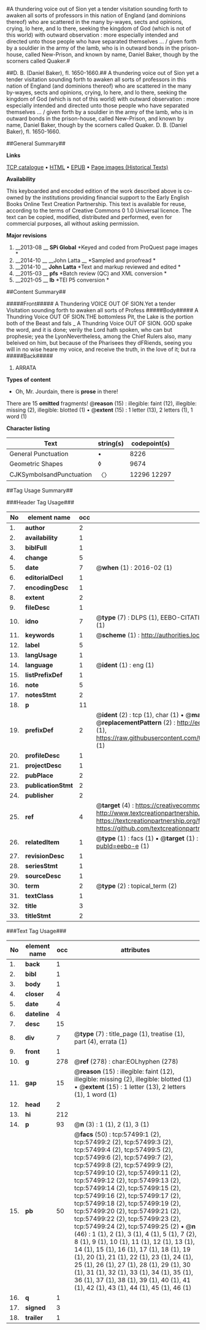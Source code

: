 #A thundering voice out of Sion yet a tender visitation sounding forth to awaken all sorts of professors in this nation of England (and dominions thereof) who are scattered in the many by-wayes, sects and opinions, crying, lo here, and lo there, seeking the kingdom of God (which is not of this world) with outward observation : more especially intended and directed unto those people who have separated themselves ... / given forth by a souldier in the army of the lamb, who is in outward bonds in the prison-house, called New-Prison, and known by name, Daniel Baker, though by the scorners called Quaker.#

##D. B. (Daniel Baker), fl. 1650-1660.##
A thundering voice out of Sion yet a tender visitation sounding forth to awaken all sorts of professors in this nation of England (and dominions thereof) who are scattered in the many by-wayes, sects and opinions, crying, lo here, and lo there, seeking the kingdom of God (which is not of this world) with outward observation : more especially intended and directed unto those people who have separated themselves ... / given forth by a souldier in the army of the lamb, who is in outward bonds in the prison-house, called New-Prison, and known by name, Daniel Baker, though by the scorners called Quaker.
D. B. (Daniel Baker), fl. 1650-1660.

##General Summary##

**Links**

[TCP catalogue](http://www.ota.ox.ac.uk/tcp/)  • 
[HTML](http://tei.it.ox.ac.uk/tcp/Texts-HTML/free/A29/A29643.html)  • 
[EPUB](http://tei.it.ox.ac.uk/tcp/Texts-EPUB/free/A29/A29643.epub) • 
[Page images (Historical Texts)](https://historicaltexts.jisc.ac.uk/eebo-12256056e)

**Availability**

This keyboarded and encoded edition of the work described above is co-owned by the
    institutions providing financial support to the Early English Books Online Text Creation
    Partnership. This text is available for reuse, according to the terms of  Creative Commons 0 1.0 Universal
    licence. The text can be copied, modified, distributed and performed, even for commercial
    purposes, all without asking permission.

**Major revisions**

1. __2013-08 __ __SPi Global__ *Keyed and coded from ProQuest page images *
1. __2014-10 __ __John Latta __ *Sampled and proofread *
1. __2014-10 __ __John Latta__ *Text and markup reviewed and edited *
1. __2015-03 __ __pfs__ *Batch review (QC) and XML conversion *
1. __2021-05 __ __lb__ *TEI P5 conversion *

##Content Summary##

#####Front#####
A Thundering VOICE OUT OF SION.Yet a tender Visitation sounding forth to awaken all sorts of Profess
#####Body#####
A Thundring Voice OUT OF SION.THE bottomless Pit, the Lake is the portion both of the Beast and fals
    _ A Thundring Voice OUT OF SION.
GOD spake the word, and it is done; verily the Lord hath spoken, who can but prophesie; yea the LyonNevertheless, among the Chief Rulers also, many beleived on him, but because of the Pharisees they dFRiends, seeing you will in no wise heare my voice, and receive the truth, in the love of it; but ra
#####Back#####

1. ARRATA

**Types of content**

  * Oh, Mr. Jourdain, there is **prose** in there!

There are 15 **omitted** fragments! 
 @__reason__ (15) : illegible: faint (12), illegible: missing (2), illegible: blotted (1)  •  @__extent__ (15) : 1 letter (13), 2 letters (1), 1 word (1)

**Character listing**


|Text|string(s)|codepoint(s)|
|---|---|---|
|General Punctuation|•|8226|
|Geometric Shapes|◊|9674|
|CJKSymbolsandPunctuation|〈〉|12296 12297|

##Tag Usage Summary##

###Header Tag Usage###

|No|element name|occ|attributes|
|---|---|---|---|
|1.|__author__|2||
|2.|__availability__|1||
|3.|__biblFull__|1||
|4.|__change__|5||
|5.|__date__|7| @__when__ (1) : 2016-02 (1)|
|6.|__editorialDecl__|1||
|7.|__encodingDesc__|1||
|8.|__extent__|2||
|9.|__fileDesc__|1||
|10.|__idno__|7| @__type__ (7) : DLPS (1), EEBO-CITATION (1), VID (1), EEBO-PROQUEST (1), STC (2), OCLC (1)|
|11.|__keywords__|1| @__scheme__ (1) : http://authorities.loc.gov/ (1)|
|12.|__label__|5||
|13.|__langUsage__|1||
|14.|__language__|1| @__ident__ (1) : eng (1)|
|15.|__listPrefixDef__|1||
|16.|__note__|5||
|17.|__notesStmt__|2||
|18.|__p__|11||
|19.|__prefixDef__|2| @__ident__ (2) : tcp (1), char (1)  •  @__matchPattern__ (2) : ([0-9\-]+):([0-9IVX]+) (1), (.+) (1)  •  @__replacementPattern__ (2) : http://eebo.chadwyck.com/downloadtiff?vid=$1&page=$2 (1), https://raw.githubusercontent.com/textcreationpartnership/Texts/master/tcpchars.xml#$1 (1)|
|20.|__profileDesc__|1||
|21.|__projectDesc__|1||
|22.|__pubPlace__|2||
|23.|__publicationStmt__|2||
|24.|__publisher__|2||
|25.|__ref__|4| @__target__ (4) : https://creativecommons.org/publicdomain/zero/1.0/ (1), http://www.textcreationpartnership.org/docs/. (1), https://textcreationpartnership.org/faq/#faq05 (1), https://github.com/textcreationpartnership (1)|
|26.|__relatedItem__|1| @__type__ (1) : facs (1)  •  @__target__ (1) : https://data.historicaltexts.jisc.ac.uk/view?pubId=eebo-e (1)|
|27.|__revisionDesc__|1||
|28.|__seriesStmt__|1||
|29.|__sourceDesc__|1||
|30.|__term__|2| @__type__ (2) : topical_term (2)|
|31.|__textClass__|1||
|32.|__title__|3||
|33.|__titleStmt__|2||


###Text Tag Usage###

|No|element name|occ|attributes|
|---|---|---|---|
|1.|__back__|1||
|2.|__bibl__|1||
|3.|__body__|1||
|4.|__closer__|4||
|5.|__date__|4||
|6.|__dateline__|4||
|7.|__desc__|15||
|8.|__div__|7| @__type__ (7) : title_page (1), treatise (1), part (4), errata (1)|
|9.|__front__|1||
|10.|__g__|278| @__ref__ (278) : char:EOLhyphen (278)|
|11.|__gap__|15| @__reason__ (15) : illegible: faint (12), illegible: missing (2), illegible: blotted (1)  •  @__extent__ (15) : 1 letter (13), 2 letters (1), 1 word (1)|
|12.|__head__|2||
|13.|__hi__|212||
|14.|__p__|93| @__n__ (3) : 1 (1), 2 (1), 3 (1)|
|15.|__pb__|50| @__facs__ (50) : tcp:57499:1 (2), tcp:57499:2 (2), tcp:57499:3 (2), tcp:57499:4 (2), tcp:57499:5 (2), tcp:57499:6 (2), tcp:57499:7 (2), tcp:57499:8 (2), tcp:57499:9 (2), tcp:57499:10 (2), tcp:57499:11 (2), tcp:57499:12 (2), tcp:57499:13 (2), tcp:57499:14 (2), tcp:57499:15 (2), tcp:57499:16 (2), tcp:57499:17 (2), tcp:57499:18 (2), tcp:57499:19 (2), tcp:57499:20 (2), tcp:57499:21 (2), tcp:57499:22 (2), tcp:57499:23 (2), tcp:57499:24 (2), tcp:57499:25 (2)  •  @__n__ (46) : 1 (1), 2 (1), 3 (1), 4 (1), 5 (1), 7 (2), 8 (1), 9 (1), 10 (1), 11 (1), 12 (1), 13 (1), 14 (1), 15 (1), 16 (1), 17 (1), 18 (1), 19 (1), 20 (1), 21 (1), 22 (1), 23 (1), 24 (1), 25 (1), 26 (1), 27 (1), 28 (1), 29 (1), 30 (1), 31 (1), 32 (1), 33 (1), 34 (1), 35 (1), 36 (1), 37 (1), 38 (1), 39 (1), 40 (1), 41 (1), 42 (1), 43 (1), 44 (1), 45 (1), 46 (1)|
|16.|__q__|1||
|17.|__signed__|3||
|18.|__trailer__|1||
